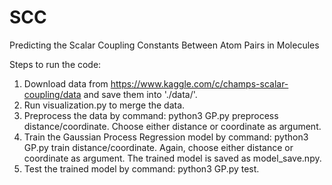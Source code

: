 # SCC
Predicting the Scalar Coupling Constants Between Atom Pairs in Molecules

Steps to run the code:
1. Download data from https://www.kaggle.com/c/champs-scalar-coupling/data and save them into './data/'.
2. Run visualization.py to merge the data.
3. Preprocess the data by command: python3 GP.py preprocess distance/coordinate. Choose either distance or coordinate as argument.
4. Train the Gaussian Process Regression model by command: python3 GP.py train distance/coordinate. Again, choose either distance or coordinate as argument. The trained model is saved as model_save.npy.
5. Test the trained model by command: python3 GP.py test.
